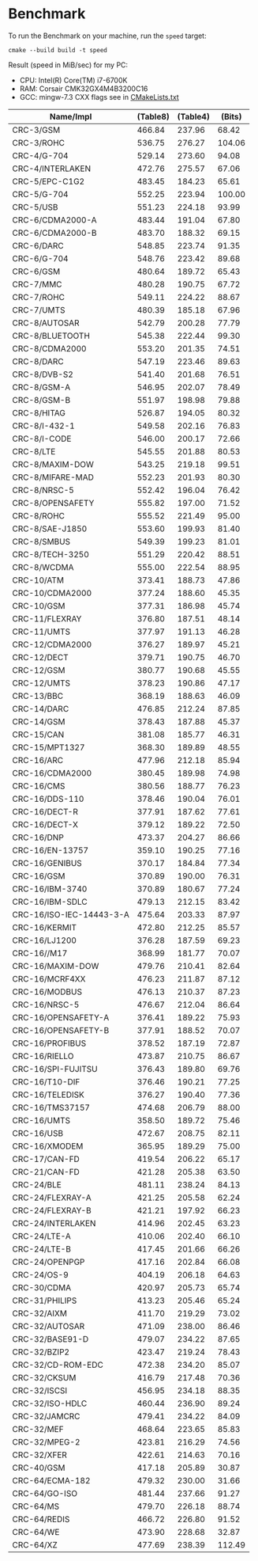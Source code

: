 # Benchmark


To run the Benchmark on your machine, run the `speed` target:

```
cmake --build build -t speed
```

Result (speed in MiB/sec) for my PC:
 - CPU: Intel(R) Core(TM) i7-6700K
 - RAM: Corsair	CMK32GX4M4B3200C16
 - GCC: mingw-7.3 CXX flags see in [CMakeLists.txt](./CMakeLists.txt)


|Name/Impl               |(Table8)  |(Table4)  |(Bits)
|------------------------|----------|----------|----------
|CRC-3/GSM               |466.84    |237.96    |68.42
|CRC-3/ROHC              |536.75    |276.27    |104.06
|CRC-4/G-704             |529.14    |273.60    |94.08
|CRC-4/INTERLAKEN        |472.76    |275.57    |67.06
|CRC-5/EPC-C1G2          |483.45    |184.23    |65.61
|CRC-5/G-704             |552.25    |223.94    |100.00
|CRC-5/USB               |551.23    |224.18    |93.99
|CRC-6/CDMA2000-A        |483.44    |191.04    |67.80
|CRC-6/CDMA2000-B        |483.70    |188.32    |69.15
|CRC-6/DARC              |548.85    |223.74    |91.35
|CRC-6/G-704             |548.76    |223.42    |89.68
|CRC-6/GSM               |480.64    |189.72    |65.43
|CRC-7/MMC               |480.28    |190.75    |67.72
|CRC-7/ROHC              |549.11    |224.22    |88.67
|CRC-7/UMTS              |480.39    |185.18    |67.96
|CRC-8/AUTOSAR           |542.79    |200.28    |77.79
|CRC-8/BLUETOOTH         |545.38    |222.44    |99.30
|CRC-8/CDMA2000          |553.20    |201.35    |74.51
|CRC-8/DARC              |547.19    |223.46    |89.63
|CRC-8/DVB-S2            |541.40    |201.68    |76.51
|CRC-8/GSM-A             |546.95    |202.07    |78.49
|CRC-8/GSM-B             |551.97    |198.98    |79.88
|CRC-8/HITAG             |526.87    |194.05    |80.32
|CRC-8/I-432-1           |549.58    |202.16    |76.83
|CRC-8/I-CODE            |546.00    |200.17    |72.66
|CRC-8/LTE               |545.55    |201.88    |80.53
|CRC-8/MAXIM-DOW         |543.25    |219.18    |99.51
|CRC-8/MIFARE-MAD        |552.23    |201.93    |80.30
|CRC-8/NRSC-5            |552.42    |196.04    |76.42
|CRC-8/OPENSAFETY        |555.82    |197.00    |71.52
|CRC-8/ROHC              |555.52    |221.49    |95.00
|CRC-8/SAE-J1850         |553.60    |199.93    |81.40
|CRC-8/SMBUS             |549.39    |199.23    |81.01
|CRC-8/TECH-3250         |551.29    |220.42    |88.51
|CRC-8/WCDMA             |555.00    |222.54    |88.95
|CRC-10/ATM              |373.41    |188.73    |47.86
|CRC-10/CDMA2000         |377.24    |188.60    |45.35
|CRC-10/GSM              |377.31    |186.98    |45.74
|CRC-11/FLEXRAY          |376.80    |187.51    |48.14
|CRC-11/UMTS             |377.97    |191.13    |46.28
|CRC-12/CDMA2000         |376.27    |189.97    |45.21
|CRC-12/DECT             |379.71    |190.75    |46.70
|CRC-12/GSM              |380.77    |190.68    |45.55
|CRC-12/UMTS             |378.23    |190.86    |47.17
|CRC-13/BBC              |368.19    |188.63    |46.09
|CRC-14/DARC             |476.85    |212.24    |87.85
|CRC-14/GSM              |378.43    |187.88    |45.37
|CRC-15/CAN              |381.08    |185.77    |46.31
|CRC-15/MPT1327          |368.30    |189.89    |48.55
|CRC-16/ARC              |477.96    |212.18    |85.94
|CRC-16/CDMA2000         |380.45    |189.98    |74.98
|CRC-16/CMS              |380.56    |188.77    |76.23
|CRC-16/DDS-110          |378.46    |190.04    |76.01
|CRC-16/DECT-R           |377.91    |187.62    |77.61
|CRC-16/DECT-X           |379.12    |189.22    |72.50
|CRC-16/DNP              |473.37    |204.27    |86.66
|CRC-16/EN-13757         |359.10    |190.25    |77.16
|CRC-16/GENIBUS          |370.17    |184.84    |77.34
|CRC-16/GSM              |370.89    |190.00    |76.31
|CRC-16/IBM-3740         |370.89    |180.67    |77.24
|CRC-16/IBM-SDLC         |479.13    |212.15    |83.42
|CRC-16/ISO-IEC-14443-3-A|475.64    |203.33    |87.97
|CRC-16/KERMIT           |472.80    |212.25    |85.57
|CRC-16/LJ1200           |376.28    |187.59    |69.23
|CRC-16//M17             |368.99    |181.77    |70.07
|CRC-16/MAXIM-DOW        |479.76    |210.41    |82.64
|CRC-16/MCRF4XX          |476.23    |211.87    |87.12
|CRC-16/MODBUS           |476.13    |210.37    |87.23
|CRC-16/NRSC-5           |476.67    |212.04    |86.64
|CRC-16/OPENSAFETY-A     |376.41    |189.22    |75.93
|CRC-16/OPENSAFETY-B     |377.91    |188.52    |70.07
|CRC-16/PROFIBUS         |378.52    |187.19    |72.87
|CRC-16/RIELLO           |473.87    |210.75    |86.67
|CRC-16/SPI-FUJITSU      |376.43    |189.80    |69.76
|CRC-16/T10-DIF          |376.46    |190.21    |77.25
|CRC-16/TELEDISK         |376.27    |190.40    |77.36
|CRC-16/TMS37157         |474.68    |206.79    |88.00
|CRC-16/UMTS             |358.50    |189.72    |75.46
|CRC-16/USB              |472.67    |208.75    |82.11
|CRC-16/XMODEM           |365.95    |189.29    |75.00
|CRC-17/CAN-FD           |419.54    |206.22    |65.17
|CRC-21/CAN-FD           |421.28    |205.38    |63.50
|CRC-24/BLE              |481.11    |238.24    |84.13
|CRC-24/FLEXRAY-A        |421.25    |205.58    |62.24
|CRC-24/FLEXRAY-B        |421.21    |197.92    |66.23
|CRC-24/INTERLAKEN       |414.96    |202.45    |63.23
|CRC-24/LTE-A            |410.06    |202.40    |66.10
|CRC-24/LTE-B            |417.45    |201.66    |66.26
|CRC-24/OPENPGP          |417.16    |202.84    |66.08
|CRC-24/OS-9             |404.19    |206.18    |64.63
|CRC-30/CDMA             |420.97    |205.73    |65.74
|CRC-31/PHILIPS          |413.23    |205.46    |65.24
|CRC-32/AIXM             |411.70    |219.29    |73.02
|CRC-32/AUTOSAR          |471.09    |238.00    |86.46
|CRC-32/BASE91-D         |479.07    |234.22    |87.65
|CRC-32/BZIP2            |423.47    |219.24    |78.43
|CRC-32/CD-ROM-EDC       |472.38    |234.20    |85.07
|CRC-32/CKSUM            |416.79    |217.48    |70.36
|CRC-32/ISCSI            |456.95    |234.18    |88.35
|CRC-32/ISO-HDLC         |460.44    |236.90    |89.24
|CRC-32/JAMCRC           |479.41    |234.22    |84.09
|CRC-32/MEF              |468.64    |223.65    |85.83
|CRC-32/MPEG-2           |423.81    |216.29    |74.56
|CRC-32/XFER             |422.61    |214.63    |70.16
|CRC-40/GSM              |417.18    |205.89    |30.87
|CRC-64/ECMA-182         |479.32    |230.00    |31.66
|CRC-64/GO-ISO           |481.44    |237.66    |91.27
|CRC-64/MS               |479.70    |226.18    |88.74
|CRC-64/REDIS            |466.72    |226.80    |91.52
|CRC-64/WE               |473.90    |228.68    |32.87
|CRC-64/XZ               |477.69    |238.39    |112.49
